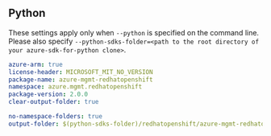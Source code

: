 ## Python

These settings apply only when `--python` is specified on the command line.
Please also specify `--python-sdks-folder=<path to the root directory of your azure-sdk-for-python clone>`.

```yaml $(python)
azure-arm: true
license-header: MICROSOFT_MIT_NO_VERSION
package-name: azure-mgmt-redhatopenshift
namespace: azure.mgmt.redhatopenshift
package-version: 2.0.0
clear-output-folder: true
```

``` yaml $(python)
no-namespace-folders: true
output-folder: $(python-sdks-folder)/redhatopenshift/azure-mgmt-redhatopenshift/azure/mgmt/redhatopenshift
```
